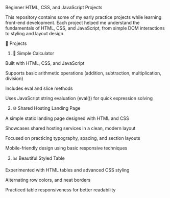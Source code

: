 Beginner HTML, CSS, and JavaScript Projects

This repository contains some of my early practice projects while learning front-end development. Each project helped me understand the fundamentals of HTML, CSS, and JavaScript, 
from simple DOM interactions to styling and layout design.

🚀 Projects
1. 🧮 Simple Calculator

Built with HTML, CSS, and JavaScript

Supports basic arithmetic operations (addition, subtraction, multiplication, division)

Includes eval and slice methods

Uses JavaScript string evaluation (eval()) for quick expression solving

2. 🌐 Shared Hosting Landing Page

A simple static landing page designed with HTML and CSS

Showcases shared hosting services in a clean, modern layout

Focused on practicing typography, spacing, and section layouts

Mobile-friendly design using basic responsive techniques

3. 📊 Beautiful Styled Table

Experimented with HTML tables and advanced CSS styling

Alternating row colors, and neat borders

Practiced table responsiveness for better readability
